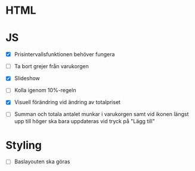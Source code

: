 # HTML


# JS
+ [x] Prisintervallsfunktionen behöver fungera
+ [ ] Ta bort grejer från varukorgen
+ [x] Slideshow
+ [ ] Kolla igenom 10%-regeln
+ [x] Visuell förändring vid ändring av totalpriset
+ [ ] Summan och totala antalet munkar i varukorgen samt vid ikonen längst upp till höger ska bara uppdateras vid tryck på "Lägg till"


# Styling
+ [ ] Baslayouten ska göras
